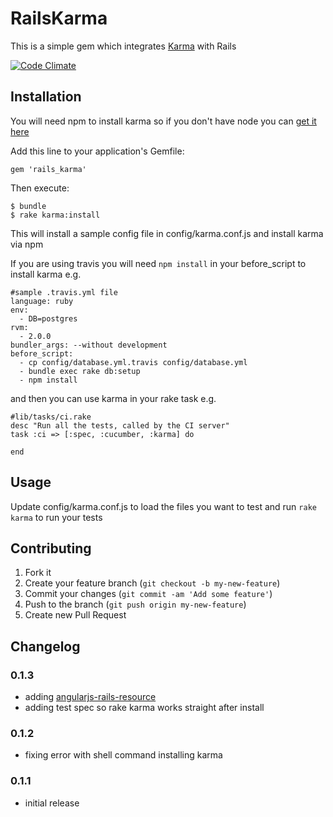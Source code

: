 # RailsKarma

This is a simple gem which integrates [Karma](http://karma-runner.github.io/) with Rails

[![Code Climate](https://codeclimate.com/github/enspiral/rails_karma.png)](https://codeclimate.com/github/enspiral/rails_karma)

## Installation

You will need npm to install karma so if you don't have node you can [get it here](http://nodejs.org/download/)

Add this line to your application's Gemfile:

    gem 'rails_karma'

Then execute:

    $ bundle
    $ rake karma:install

This will install a sample config file in config/karma.conf.js and install karma via npm

If you are using travis you will need `npm install` in your before_script to install karma e.g.

    #sample .travis.yml file
    language: ruby
    env:
      - DB=postgres
    rvm:
      - 2.0.0
    bundler_args: --without development
    before_script:
      - cp config/database.yml.travis config/database.yml
      - bundle exec rake db:setup
      - npm install

and then you can use karma in your rake task e.g.

    #lib/tasks/ci.rake
    desc "Run all the tests, called by the CI server"
    task :ci => [:spec, :cucumber, :karma] do

    end

## Usage

Update config/karma.conf.js to load the files you want to test and run `rake karma` to run your tests

## Contributing

1. Fork it
2. Create your feature branch (`git checkout -b my-new-feature`)
3. Commit your changes (`git commit -am 'Add some feature'`)
4. Push to the branch (`git push origin my-new-feature`)
5. Create new Pull Request


## Changelog

### 0.1.3
- adding [angularjs-rails-resource](https://github.com/FineLinePrototyping/angularjs-rails-resource)
- adding test spec so rake karma works straight after install

### 0.1.2
- fixing error with shell command installing karma

### 0.1.1
- initial release
